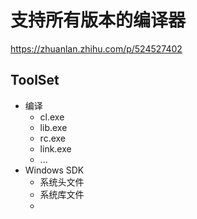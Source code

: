 # 支持所有版本的编译器
https://zhuanlan.zhihu.com/p/524527402
## ToolSet
- 编译
    - cl.exe
    - lib.exe
    - rc.exe
    - link.exe
    - ...
- Windows SDK
    - 系统头文件
    - 系统库文件
    - 
